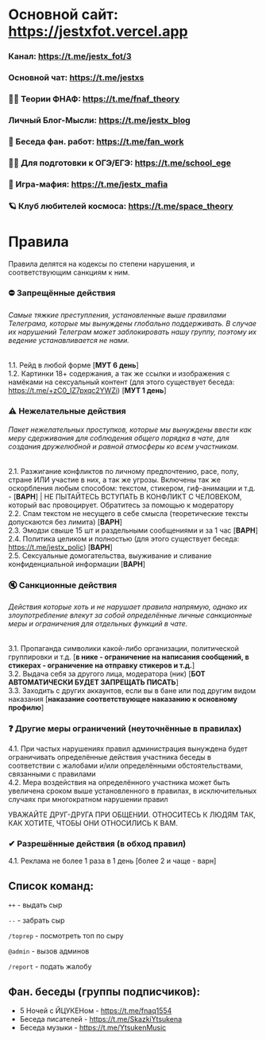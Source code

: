 # Основной сайт: https://jestxfot.vercel.app

### Канал: https://t.me/jestx_fot/3

### Основной чат: https://t.me/jestxs

### 🕵️‍♂️ Теории ФНАФ: https://t.me/fnaf_theory

### Личный Блог-Мысли: https://t.me/jestx_blog

### 🎨 Беседа фан. работ: https://t.me/fan_work

### 👨‍🎓 Для подготовки к ОГЭ/ЕГЭ: https://t.me/school_ege

### 🚬 Игра-мафия: https://t.me/jestx_mafia

### 🪐 Клуб любителей космоса: https://t.me/space_theory

# Правила
Правила делятся на кодексы по степени нарушения, и соответствующим санкциям к ним.
### ⛔ Запрещённые действия
<h6>Самые тяжкие преступления, установленные выше правилами Телеграма, которые мы вынуждены глобально поддерживать. В случае их нарушений Телеграм может заблокировать нашу группу, поэтому их ведение устанавливается не нами.</h6>

1.1. Рейд в любой форме [**МУТ 6 день**]
<br>
1.2. Картинки 18+ содержания, а так же ссылки и изображения с намёками на сексуальный контент (для этого существует беседа: https://t.me/+zC0_IZ7pxqc2YWZi) [**МУТ 1 день**]
<br>

### ⚠ Нежелательные действия
<h6>Пакет нежелательных проступков, которые мы вынуждены ввести как меру сдерживания для соблюдения общего порядка в чате, для создания дружелюбной и равной атмосферы ко всем участникам.</h6>

2.1. Разжигание конфликтов по личному предпочтению, расе, полу, стране ИЛИ участие в них, а так же угрозы. Включены так же оскорбления любым способом: текстом, стикером, гиф-анимации и т.д. - [**ВАРН**] | НЕ ПЫТАЙТЕСЬ ВСТУПАТЬ В КОНФЛИКТ С ЧЕЛОВЕКОМ, который вас провоцирует. Обратитесь за помощью к модератору
<br>
2.2. Спам текстом не несущего в себе смысла (теоретические тексты допускаются без лимита) [**ВАРН**]
<br>
2.3. Эмодзи свыше 15 шт и раздельными сообщениями и за 1 час [**ВАРН**]
<br>
2.4. Политика целиком и полностью (для этого существует беседа: https://t.me/jestx_polic) [**ВАРН**]
<br>
2.5. Сексуальные домогательства, выуживание и сливание конфиденциальной информации [**ВАРН**]

### 🔇 Санкционные действия
<h6>Действия которые хоть и не нарушает правила напрямую, однако их злоупотребление влекут за собой определённые личные санкционные меры и ограничения для отдельных функций в чате.</h6>

3.1. Пропаганда символики какой-либо организации, политической группировки и т.д. [**в нике - ограничение на написания сообщений, в стикерах - ограничение на отправку стикеров и т.д.**]
<br>
3.2. Выдача себя за другого лица, модератора (ник) [**БОТ АВТОМАТИЧЕСКИ БУДЕТ ЗАПРЕЩАТЬ ПИСАТЬ**]
<br>
3.3. Заходить с других аккаунтов, если вы в бане или под другим видом наказания [**наказание соответствующее наказанию к основному профилю**]
<br>

### ❓ Другие меры ограничений (неуточнённые в правилах)

4.1. При частых нарушениях правил администрация вынуждена будет ограничивать определённые действия участника беседы в соответствии с жалобами и/или определёнными обстоятельствами, связанными с правилами
<br>
4.2. Мера воздействия на определённого участника может быть увеличена сроком выше установленного в правилах, в исключительных случаях при многократном нарушении правил

УВАЖАЙТЕ ДРУГ-ДРУГА ПРИ ОБЩЕНИИ. ОТНОСИТЕСЬ К ЛЮДЯМ ТАК, КАК ХОТИТЕ, ЧТОБЫ ОНИ ОТНОСИЛИСЬ К ВАМ. 

### ✔ Разрешённые действия (в обход правил)
4.1. Реклама не более 1 раза в 1 день [более 2 и чаще - варн]

## Список команд:
`++` - выдать сыр

`--` - забрать сыр

`/toprep` - посмотреть топ по сыру

`@admin` - вызов админов

`/report` - подать жалобу

## Фан. беседы (группы подписчиков):
- 5 Ночей с ЙЦУКЕНом - https://t.me/fnaq1554
- Беседа писателей - https://t.me/SkazkiYtsukena
- Беседа музыки - https://t.me/YtsukenMusic
